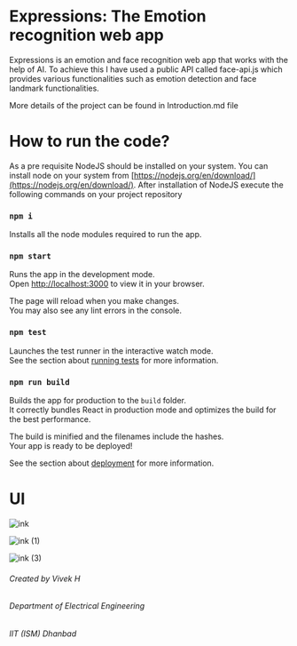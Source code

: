 # Expressions: The Emotion recognition web app

Expressions is an emotion and face recognition web app that works with the help of AI. To achieve this I have used a public API called face-api.js which provides various functionalities such as emotion detection and face landmark functionalities.

More details of the project can be found in Introduction.md file

# How to run the code?

As a pre requisite NodeJS should be installed on your system. You can install node on your system from [https://nodejs.org/en/download/](https://nodejs.org/en/download/). After installation of NodeJS execute the following commands on your project repository

### `npm i`

Installs all the node modules required to run the app.

### `npm start`

Runs the app in the development mode.\
Open [http://localhost:3000](http://localhost:3000) to view it in your browser.

The page will reload when you make changes.\
You may also see any lint errors in the console.

### `npm test`

Launches the test runner in the interactive watch mode.\
See the section about [running tests](https://facebook.github.io/create-react-app/docs/running-tests) for more information.

### `npm run build`

Builds the app for production to the `build` folder.\
It correctly bundles React in production mode and optimizes the build for the best performance.

The build is minified and the filenames include the hashes.\
Your app is ready to be deployed!

See the section about [deployment](https://facebook.github.io/create-react-app/docs/deployment) for more information.


# UI

![ink](https://user-images.githubusercontent.com/88387618/199543129-619efc25-30eb-4fd3-899a-9cc5b4b7d87b.png)

![ink (1)](https://user-images.githubusercontent.com/88387618/199543451-0c7a6b85-8ed2-4432-8952-d236c50346b7.png)

![ink (3)](https://user-images.githubusercontent.com/88387618/199544021-18ccf960-579a-4119-8d6f-3805ffd62d97.png)



###### Created by Vivek H
###### Department of Electrical Engineering
###### IIT (ISM) Dhanbad

